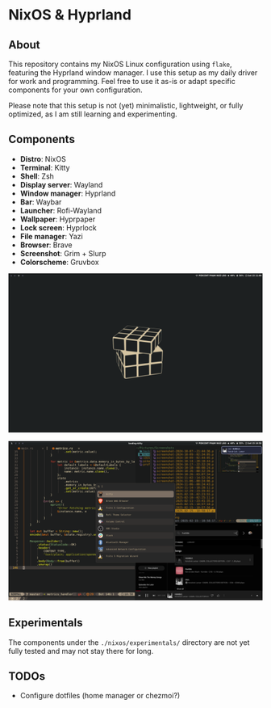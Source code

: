 # NixOS & Hyprland

## About

This repository contains my NixOS Linux configuration using `flake`, featuring the Hyprland window manager. I use this setup as my daily driver for work and programming. Feel free to use it as-is or adapt specific components for your own configuration.

Please note that this setup is not (yet) minimalistic, lightweight, or fully optimized, as I am still learning and experimenting.

## Components

- **Distro**: NixOS
- **Terminal**: Kitty
- **Shell**: Zsh
- **Display server**: Wayland
- **Window manager**: Hyprland
- **Bar**: Waybar
- **Launcher**: Rofi-Wayland
- **Wallpaper**: Hyprpaper
- **Lock screen**: Hyprlock
- **File manager**: Yazi
- **Browser**: Brave
- **Screenshot**: Grim + Slurp 
- **Colorscheme**: Gruvbox


![desktop](home/locmai/Pictures/Screenshots/startup.png)

![utilities](home/locmai/Pictures/Screenshots/utilities.png)

## Experimentals

The components under the `./nixos/experimentals/` directory are not yet fully tested and may not stay there for long.

## TODOs

- Configure dotfiles (home manager or chezmoi?)
